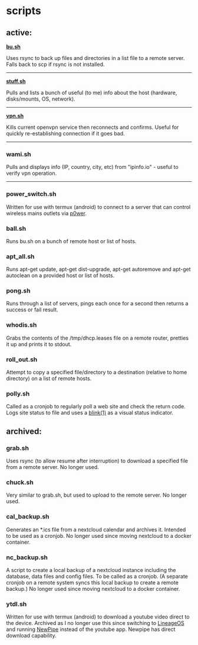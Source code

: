 # scripts

## active:

[**bu.sh**][link_repo_bu.sh]

Uses rsync to back up files and directories in a list file to a remote server.  Falls back to scp if rsync is not installed.

---

[**stuff.sh**][link_repo_stuff.sh]

Pulls and lists a bunch of useful (to me) info about the host (hardware, disks/mounts, OS, network).

---

[**vpn.sh**][link_repo_vpn.sh]

Kills current openvpn service then reconnects and confirms.  Useful for quickly re-establishing connection if it goes bad.

---

### wami.sh

Pulls and displays info (IP, country, city, etc) from "ipinfo.io" - useful to verify vpn operation.

---

### power_switch.sh

Written for use with termux (android) to connect to a server that can control wireless mains outlets via [p0wer](https://gitlab.com/Clewsy/p0wer).

### ball.sh

Runs bu.sh on a bunch of remote host or list of hosts.

### apt_all.sh

Runs apt-get update, apt-get dist-upgrade, apt-get autoremove and apt-get autoclean on a provided host or list of hosts.

### pong.sh

Runs through a list of servers, pings each once for a second then returns a success or fail result.

### whodis.sh

Grabs the contents of the /tmp/dhcp.leases file on a remote router, pretties it up and prints it to stdout.

### roll_out.sh

Attempt to copy a specified file/directory to a destination (relative to home directory) on a list of remote hosts.

### polly.sh

Called as a cronjob to regularly poll a web site and check the return code.  Logs site status to file and uses a [blink(1)](https://blink1.thingm.com/) as a visual status indicator.

## archived:

### grab.sh

Uses rsync (to allow resume after interruption) to download a specified file from a remote server.  No longer used.

### chuck.sh

Very similar to grab.sh, but used to upload to the remote server.  No longer used.

### cal_backup.sh

Generates an \*.ics file from a nextcloud calendar and archives it.  Intended to be used as a cronjob.  No longer used since moving nextcloud to a docker container.

### nc_backup.sh

A script to create a local backup of a nextcloud instance including the database, data files and config files.  To be called as a cronjob.  (A separate cronjob on a remote system syncs this local backup to create a remote backup.)  No longer used since moving nextcloud to a docker container.

### ytdl.sh

Written for use with termux (android) to download a youtube video direct to the device.  Archived as I no longer use this since switching to [LineageOS](https://lineageos.org/) and running [NewPipe](https://newpipe.schabi.org/) instead of the youtube app.  Newpipe has direct download capability.

[link_repo_bu.sh]:bu.sh
[link_repo_stuff.sh]:stuff.sh
[link_repo_vpn.sh]:vpn.sh
